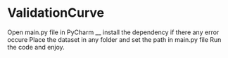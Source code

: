 # ValidationCurve

Open main.py file in PyCharm __
install the dependency if there any error occure
Place the dataset in any folder and set the path in main.py file
Run the code and enjoy.
